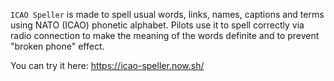 `ICAO Speller` is made to spell usual words, links, names, captions and terms using NATO (ICAO) phonetic alphabet. Pilots use it to spell correctly via radio connection to make the meaning of the words definite and to prevent "broken phone" effect.

You can try it here: https://icao-speller.now.sh/